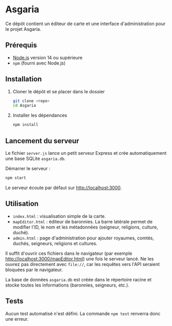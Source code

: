# Asgaria

Ce dépôt contient un éditeur de carte et une interface d'administration pour le projet Asgaria.

## Prérequis
- [Node.js](https://nodejs.org/) version 14 ou supérieure
- `npm` (fourni avec Node.js)

## Installation
1. Cloner le dépôt et se placer dans le dossier
   ```bash
   git clone <repo>
   cd Asgaria
   ```
2. Installer les dépendances
   ```bash
   npm install
   ```

## Lancement du serveur
Le fichier `server.js` lance un petit serveur Express et crée automatiquement une base SQLite `asgaria.db`.

Démarrer le serveur :
```bash
npm start
```
Le serveur écoute par défaut sur [http://localhost:3000](http://localhost:3000).

## Utilisation
- `index.html` : visualisation simple de la carte.
- `mapEditor.html` : éditeur de baronnies. La barre latérale permet de modifier l'ID, le nom et les métadonnées (seigneur, religions, culture, duché).
- `admin.html` : page d'administration pour ajouter royaumes, comtés, duchés, seigneurs, religions et cultures.

Il suffit d'ouvrir ces fichiers dans le navigateur (par exemple <http://localhost:3000/mapEditor.html>) une fois le serveur lancé.
Ne les ouvrez pas directement avec `file://`, car les requêtes vers l'API seraient bloquées par le navigateur.

La base de données `asgaria.db` est créée dans le répertoire racine et stocke toutes les informations (baronnies, seigneurs, etc.).

## Tests
Aucun test automatisé n'est défini. La commande `npm test` renverra donc une erreur.
